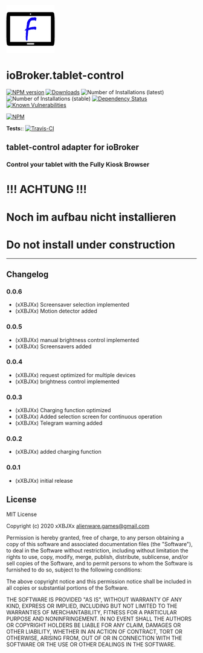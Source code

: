 ![Logo](admin/tablet-control.png)

# ioBroker.tablet-control

[![NPM version](http://img.shields.io/npm/v/iobroker.tablet-control.svg)](https://www.npmjs.com/package/iobroker.tablet-control)
[![Downloads](https://img.shields.io/npm/dm/iobroker.tablet-control.svg)](https://www.npmjs.com/package/iobroker.tablet-control)
![Number of Installations (latest)](http://iobroker.live/badges/tablet-control-installed.svg)
![Number of Installations (stable)](http://iobroker.live/badges/tablet-control-stable.svg)
[![Dependency Status](https://img.shields.io/david/xXBJXx/iobroker.tablet-control.svg)](https://david-dm.org/xXBJXx/iobroker.tablet-control)
[![Known Vulnerabilities](https://snyk.io/test/github/xXBJXx/ioBroker.tablet-control/badge.svg)](https://snyk.io/test/github/xXBJXx/ioBroker.tablet-control)

[![NPM](https://nodei.co/npm/iobroker.tablet-control.png?downloads=true)](https://nodei.co/npm/iobroker.tablet-control/)

**Tests:**: [![Travis-CI](http://img.shields.io/travis/xXBJXx/ioBroker.tablet-control/master.svg)](https://travis-ci.org/xXBJXx/ioBroker.tablet-control)

## tablet-control adapter for ioBroker

### Control your tablet with the Fully Kiosk Browser

# !!! ACHTUNG !!!

# Noch im aufbau nicht installieren

# Do not install under construction

_________________________________

## Changelog

### 0.0.6

* (xXBJXx) Screensaver selection implemented
* (xXBJXx) Motion detector added

### 0.0.5

* (xXBJXx) manual brightness control implemented
* (xXBJXx) Screensavers added

### 0.0.4

* (xXBJXx) request optimized for multiple devices
* (xXBJXx) brightness control implemented

### 0.0.3

* (xXBJXx) Charging function optimized
* (xXBJXx) Added selection screen for continuous operation
* (xXBJXx) Telegram warning added

### 0.0.2

* (xXBJXx) added charging function

### 0.0.1

* (xXBJXx) initial release

## License

MIT License

Copyright (c) 2020 xXBJXx <alienware.games@gmail.com>

Permission is hereby granted, free of charge, to any person obtaining a copy
of this software and associated documentation files (the "Software"), to deal
in the Software without restriction, including without limitation the rights
to use, copy, modify, merge, publish, distribute, sublicense, and/or sell
copies of the Software, and to permit persons to whom the Software is
furnished to do so, subject to the following conditions:

The above copyright notice and this permission notice shall be included in all
copies or substantial portions of the Software.

THE SOFTWARE IS PROVIDED "AS IS", WITHOUT WARRANTY OF ANY KIND, EXPRESS OR
IMPLIED, INCLUDING BUT NOT LIMITED TO THE WARRANTIES OF MERCHANTABILITY,
FITNESS FOR A PARTICULAR PURPOSE AND NONINFRINGEMENT. IN NO EVENT SHALL THE
AUTHORS OR COPYRIGHT HOLDERS BE LIABLE FOR ANY CLAIM, DAMAGES OR OTHER
LIABILITY, WHETHER IN AN ACTION OF CONTRACT, TORT OR OTHERWISE, ARISING FROM,
OUT OF OR IN CONNECTION WITH THE SOFTWARE OR THE USE OR OTHER DEALINGS IN THE
SOFTWARE.

